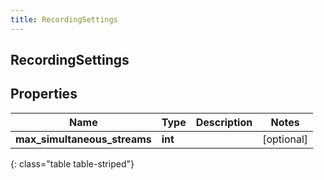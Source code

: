 ```yaml
---
title: RecordingSettings
---
```

## RecordingSettings

## Properties

|Name | Type | Description | Notes|
|------------ | ------------- | ------------- | -------------|
| **max_simultaneous_streams** | **int** |  | [optional] |
{: class="table table-striped"}


